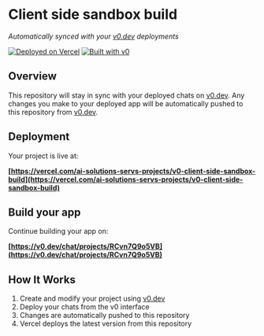 # Client side sandbox build

*Automatically synced with your [v0.dev](https://v0.dev) deployments*

[![Deployed on Vercel](https://img.shields.io/badge/Deployed%20on-Vercel-black?style=for-the-badge&logo=vercel)](https://vercel.com/ai-solutions-servs-projects/v0-client-side-sandbox-build)
[![Built with v0](https://img.shields.io/badge/Built%20with-v0.dev-black?style=for-the-badge)](https://v0.dev/chat/projects/RCvn7Q9o5VB)

## Overview

This repository will stay in sync with your deployed chats on [v0.dev](https://v0.dev).
Any changes you make to your deployed app will be automatically pushed to this repository from [v0.dev](https://v0.dev).

## Deployment

Your project is live at:

**[https://vercel.com/ai-solutions-servs-projects/v0-client-side-sandbox-build](https://vercel.com/ai-solutions-servs-projects/v0-client-side-sandbox-build)**

## Build your app

Continue building your app on:

**[https://v0.dev/chat/projects/RCvn7Q9o5VB](https://v0.dev/chat/projects/RCvn7Q9o5VB)**

## How It Works

1. Create and modify your project using [v0.dev](https://v0.dev)
2. Deploy your chats from the v0 interface
3. Changes are automatically pushed to this repository
4. Vercel deploys the latest version from this repository